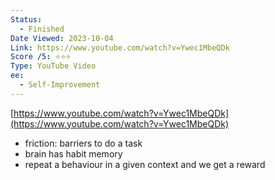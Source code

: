 ```yaml
---
Status:
  - Finished
Date Viewed: 2023-10-04
Link: https://www.youtube.com/watch?v=Ywec1MbeQDk
Score /5: ⭐️⭐️⭐️
Type: YouTube Video
ee:
  - Self-Improvement
---
```

[https://www.youtube.com/watch?v=Ywec1MbeQDk](https://www.youtube.com/watch?v=Ywec1MbeQDk)

- friction: barriers to do a task
- brain has habit memory
- repeat a behaviour in a given context and we get a reward